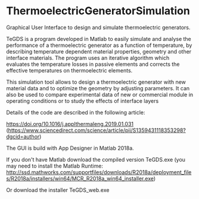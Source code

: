 # ThermoelectricGeneratorSimulation
Graphical User Interface to design and simulate thermoelectric generators.

TeGDS is a program developed in Matlab to easily simulate and analyse the performance of a thermoelectric generator as a function of temperature, by describing temperature dependent material properties, geometry and other interface materials. The program uses an iterative algorithm which evaluates the temperature losses in passive elements and corrects the effective temperatures on thermoelectric elements.

This simulation tool allows to design a thermoelectric generator with new material data and to optimize the geometry by adjusting parameters. It can also be used to compare experimental data of new or commercial module in operating conditions or to study the effects of interface layers

Details of the code are described in the following article: 

https://doi.org/10.1016/j.applthermaleng.2019.01.031  (https://www.sciencedirect.com/science/article/pii/S1359431118353298?dgcid=author)

The GUI is build with App Designer in Matlab 2018a.

If you don't have Matlab download the compiled version TeGDS.exe (you may need to install the Matlab Runtime: http://ssd.mathworks.com/supportfiles/downloads/R2018a/deployment_files/R2018a/installers/win64/MCR_R2018a_win64_installer.exe)

Or download the installer TeGDS_web.exe
